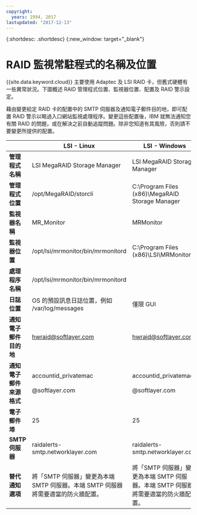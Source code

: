 ```yaml
---
copyright:
  years: 1994, 2017
lastupdated: "2017-12-13"
---
```


{:shortdesc: .shortdesc}
{:new_window: target="_blank"}

# RAID 監視常駐程式的名稱及位置
{{site.data.keyword.cloud}} 主要使用 Adaptec 及 LSI RAID 卡，但舊式硬體有一些異常狀況。下圖概述 RAID 管理程式位置、監視器位置、配置及 RAID 警示設定。

藉由變更給定 RAID 卡的配置中的 SMTP 伺服器及通知電子郵件目的地，即可配置 RAID 警示以略過入口網站監視處理程序。變更這些配置後，IBM 就無法通知您有關 RAID 的問題，或在解決之前自動追蹤問題。除非您知道有其風險，否則請不要變更所提供的配置。

||LSI - Linux|LSI - Windows|Adaptec - Linux|Adaptec - Windows|
|---|---|---|---|---|
|**管理程式名稱**|LSI MegaRAID Storage Manager|LSI MegaRAID Storage Manager|Adaptec Storage Manager|Adaptec Storage Manager|
|**管理程式位置**|/opt/MegaRAID/storcli|C:\Program Files (x86)\MegaRAID Storage Manager|/usr/StorMan|C:\Program Files\Adaptec\Adaptec Storage Manager|
|**監視器名稱**|MR_Monitor|MRMonitor|Adaptec Event Manager|Adaptec Event Manager|
|**監視器位置**|/opt/lsi/mrmonitor/bin/mrmonitord|C:\Program Files (x86)\LSI\MRMonitor|/usr/StorMan|C:\Program Files\Adaptec\Adaptec Storage Manager|
|**處理程序名稱**|/opt/lsi/mrmonitor/bin/mrmonitord|||||
|**日誌位置**|OS 的預設訊息日誌位置，例如 /var/log/messages|僅限 GUI|/usr/StorMan/RaidEvtA.log|僅限 GUI|
|**通知電子郵件目的地**|[hwraid@softlayer.com](mailto:hwraid@softlayer.com)|[hwraid@softlayer.com](mailto:hwraid@softlayer.com)|[hwraid@softlayer.com](mailto:hwraid@softlayer.com)|[hwraid@softlayer.com](mailto:hwraid@softlayer.com)|
|**通知電子郵件來源格式**|accountid_privatemac<br /><br />@softlayer.com|accountid_privatemac<br /><br />@softlayer.com|accountid_privatemac<br /><br />@softlayer.com|accountid_privatemac<br /><br />@softlayer.com|
|**電子郵件埠**|25|25|25|25|
|**SMTP 伺服器**|raidalerts-smtp.networklayer.com|raidalerts-smtp.networklayer.com|raidalerts-smtp.networklayer.com|raidalerts-smtp.networklayer.com|
|**替代通知選項**|將「SMTP 伺服器」變更為本端 SMTP 伺服器。本端 SMTP 伺服器將需要適當的防火牆配置。|將「SMTP 伺服器」變更為本端 SMTP 伺服器。本端 SMTP 伺服器將需要適當的防火牆配置。|將「SMTP 伺服器」變更為本端 SMTP 伺服器。本端 SMTP 伺服器將需要適當的防火牆配置。|將「SMTP 伺服器」變更為本端 SMTP 伺服器。本端 SMTP 伺服器將需要適當的防火牆配置。|
